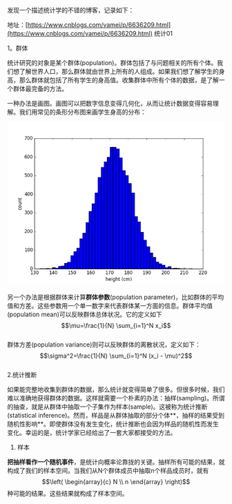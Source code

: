发现一个描述统计学的不错的博客，记录如下：

地址：[https://www.cnblogs.com/vamei/p/6636209.html](https://www.cnblogs.com/vamei/p/6636209.html)  统计01

1。群体

统计研究的对象是某个群体\(population\)。群体包括了与问题相关的所有个体。我们想了解世界人口，那么群体就由世界上所有的人组成。如果我们想了解学生的身高，那么群体就包括了所有学生的身高值。收集群体中所有个体的数据，是了解一个群体最完备的方法。

一种办法是画图。画图可以把数字信息变得几何化，从而让统计数据变得容易理解。我们用常见的条形分布图来画学生身高的分布：

![](/assets/413416-20170401090816899-280436303.png)

另一个办法是根据群体来计算**群体参数**\(population parameter\)，比如群体的平均值和方差。这些参数用一个单一数字来代表群体某一方面的信息。群体平均值\(population mean\)可以反映群体总体状况。它的定义如下  
$$\mu=\frac{1}{N} \sum_{i=1}^N x_i$$  
群体方差\(population variance\)则可以反映群体的离散状况，定义如下：  
$$\sigma^2=\frac{1}{N} \sum_{i=1}^N (x_i - \mu)^2$$  
2.统计推断

如果能完整地收集到群体的数据，那么统计就变得简单了很多。但很多时候，我们难以准确地获得群体的数据。这样就需要一个朴素的办法：抽样\(sampling\)。所谓的抽查，就是从群体中抽取一个子集作为样本\(sample\)。这被称为统计推断\(statistical inference\)。然而，样品是从群体抽取的部分个体**，抽样的结果受到随机性影响**。即使群体没有发生变化，统计推断也会因为样品的随机性而发生变化。幸运的是，统计学家已经给出了一套大家都接受的方法。

1. 样本

**把抽样看作一个随机事件**，是统计向概率论靠拢的关键。抽样所有可能的结果，就构成了我们的样本空间。当我们从N个群体成员中抽取n个样品成员时，就有$$\left( \begin{array}{c} N \\ n \end{array} \right)$$种可能的结果。这些结果就构成了样本空间。

